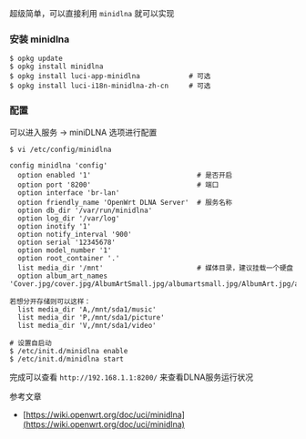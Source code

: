<!-- title: OpenWrt - DLNA 服务 -->
<!-- author: <David Jones qowera@qq.com> -->
<!-- date: 2016-03-01 23:48:05 -->
<!-- category: OpenWrt -->
<!-- tag: OpenWrt,路由器,DLNA -->

超级简单，可以直接利用 `minidlna` 就可以实现


### 安装 minidlna

```
$ opkg update
$ opkg install minidlna
$ opkg install luci-app-minidlna            # 可选
$ opkg install luci-i18n-minidlna-zh-cn     # 可选
```

### 配置

可以进入服务 -> miniDLNA 选项进行配置


```
$ vi /etc/config/minidlna

config minidlna 'config'
  option enabled '1'                          # 是否开启
  option port '8200'                          # 端口
  option interface 'br-lan'
  option friendly_name 'OpenWrt DLNA Server'  # 服务名称
  option db_dir '/var/run/minidlna'
  option log_dir '/var/log'
  option inotify '1'
  option notify_interval '900'
  option serial '12345678'
  option model_number '1'
  option root_container '.'
  list media_dir '/mnt'                       # 媒体目录，建议挂载一个硬盘
  option album_art_names 'Cover.jpg/cover.jpg/AlbumArtSmall.jpg/albumartsmall.jpg/AlbumArt.jpg/albumart.

若想分开存储则可以这样：
  list media_dir 'A,/mnt/sda1/music'
  list media_dir 'P,/mnt/sda1/picture'
  list media_dir 'V,/mnt/sda1/video'

# 设置自启动
$ /etc/init.d/minidlna enable
$ /etc/init.d/minidlna start
```

完成可以查看 `http://192.168.1.1:8200/` 来查看DLNA服务运行状况

参考文章

- [https://wiki.openwrt.org/doc/uci/minidlna](https://wiki.openwrt.org/doc/uci/minidlna)